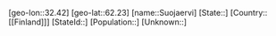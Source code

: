 ﻿---
location: [62.23,32.42]
mapzoom: [7,12] 
mapmarker: city 
type: City
tags:
- geo/City


SpocWebEntityId: 34671
isDeleted: false
confidential: public

---
[geo-lon::32.42]
[geo-lat::62.23]
[name::Suojaervi]
[State::]
[Country::[[Finland]]]
[StateId::]
[Population::]
[Unknown::]

